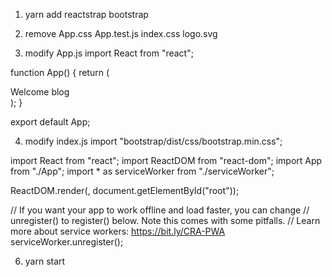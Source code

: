 1. yarn add reactstrap bootstrap

2. remove App.css App.test.js index.css logo.svg 

3. modify App.js
import React from "react";

function App() {
  return (
    <div className="App">
      Welcome blog
    </div>
  );
}

export default App;


4. modify index.js
import "bootstrap/dist/css/bootstrap.min.css";

import React from "react";
import ReactDOM from "react-dom";
import App from "./App";
import * as serviceWorker from "./serviceWorker";

ReactDOM.render(<App />, document.getElementById("root"));

// If you want your app to work offline and load faster, you can change
// unregister() to register() below. Note this comes with some pitfalls.
// Learn more about service workers: https://bit.ly/CRA-PWA
serviceWorker.unregister();


6. yarn start